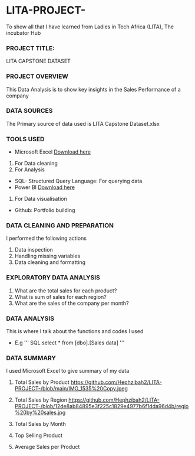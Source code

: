 # LITA-PROJECT-
To show all that I have learned from Ladies in Tech Africa (LITA), The incubator Hub 

### PROJECT TITLE:
LITA CAPSTONE DATASET

### PROJECT OVERVIEW
This Data Analysis is to show key insights in the Sales Performance of a company

### DATA SOURCES
The Primary source of data used is LITA Capstone Dataset.xlsx

### TOOLS USED
- Microsoft Excel [Download here](www.micosoft.com)
1. For Data cleaning
2. For Analysis
- SQL- Structured Query Language: For querying data
- Power BI [Download here](www.microsoft.com)
1. For Data visualisation
- Github: Portfolio building

### DATA CLEANING AND PREPARATION
I performed the following actions
1. Data inspection
2. Handling missing variables
3. Data cleaning and formatting

### EXPLORATORY DATA ANALYSIS
1. What are the total sales for each product?
2. What is sum of sales for each region?
3. What are the sales of the company per month?

### DATA ANALYSIS
 This is where I talk about the functions and codes I used
 - E.g
''' SQL
    select * from [dbo].[Sales data]
'''

### DATA SUMMARY
 I used Microsoft Excel to give summary of my data
 1. Total Sales by Product
  https://github.com/Hephzibah2/LITA-PROJECT-/blob/main/IMG_1535%20Copy.jpeg

2. Total Sales by Region
  https://github.com/Hephzibah2/LITA-PROJECT-/blob/12de8ab84895e3f225c1829e4977b6f1dda96d4b/regio%20by%20sales.jpg

3.  Total Sales by Month
   
   
5. Top Selling Product
6. Average Sales per Product
